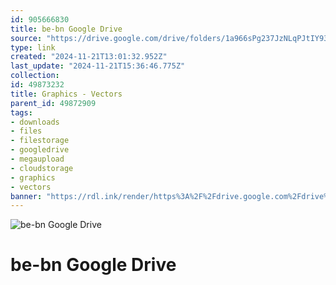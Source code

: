 ```yaml
---
id: 905666830
title: be-bn Google Drive
source: "https://drive.google.com/drive/folders/1a966sPg237JzNLqPJtIY93kczAmNzqRU?usp=sharing"
type: link
created: "2024-11-21T13:01:32.952Z"
last_update: "2024-11-21T15:36:46.775Z"
collection:
id: 49873232
title: Graphics - Vectors
parent_id: 49872909
tags:
- downloads
- files
- filestorage
- googledrive
- megaupload
- cloudstorage
- graphics
- vectors
banner: "https://rdl.ink/render/https%3A%2F%2Fdrive.google.com%2Fdrive%2Ffolders%2F1a966sPg237JzNLqPJtIY93kczAmNzqRU%3Fusp%3Dsharing"
---
```


![be-bn Google Drive](https://rdl.ink/render/https%3A%2F%2Fdrive.google.com%2Fdrive%2Ffolders%2F1a966sPg237JzNLqPJtIY93kczAmNzqRU%3Fusp%3Dsharing)

# be-bn Google Drive

